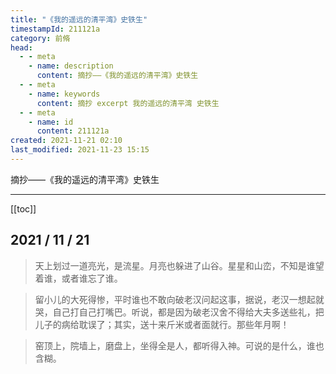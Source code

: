```yaml
---
title: "《我的遥远的清平湾》史铁生"
timestampId: 211121a
category: 前脩
head:
  - - meta
    - name: description
      content: 摘抄——《我的遥远的清平湾》史铁生
  - - meta
    - name: keywords
      content: 摘抄 excerpt 我的遥远的清平湾 史铁生
  - - meta
    - name: id
      content: 211121a
created: 2021-11-21 02:10
last_modified: 2021-11-23 15:15
---
```


摘抄——《我的遥远的清平湾》史铁生

---

[[toc]]

## 2021 / 11 / 21

> 天上划过一道亮光，是流星。月亮也躲进了山谷。星星和山峦，不知是谁望着谁，或者谁忘了谁。

> 留小儿的大死得惨，平时谁也不敢向破老汉问起这事，据说，老汉一想起就哭，自己打自己打嘴巴。听说，都是因为破老汉舍不得给大夫多送些礼，把儿子的病给耽误了；其实，送十来斤米或者面就行。那些年月啊！ 

> 窑顶上，院墙上，磨盘上，坐得全是人，都听得入神。可说的是什么，谁也含糊。

